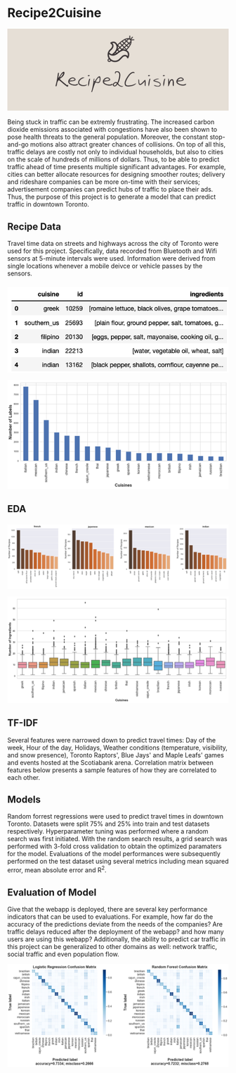 # Recipe2Cuisine
<p align="center">
<img src="images/logo.png">
</p>


Being stuck in traffic can be extremly frustrating. The increased carbon dioxide emissions associated with congestions have also been shown to pose health threats to the general population. Moreover, the constant stop-and-go motions also attract greater chances of collisions. On top of all this, traffic delays are costly not only to individual households, but also to cities on the scale of hundreds of millions of dollars. Thus, to be able to predict traffic ahead of time presents multiple significant advantages. For example, cities can better allocate resources for designing smoother routes; delivery and rideshare companies can be more on-time with their services; advertisement companies can predict hubs of traffic to place their ads. Thus, the purpose of this project is to generate a model that can predict traffic in downtown Toronto.


## Recipe Data

Travel time data on streets and highways across the city of Toronto were used for this project. Specifically, data recorded from Bluetooth and Wifi sensors at 5-minute intervals were used. Information were derived from single locations whenever a mobile deivce or vehicle passes by the sensors.
###
<p align="center">
<img src="images/data_table.png">
</p>

<p align="center">
<img src="images/EDA_histogram.png">
</p>

## EDA

###
<p align="center">
<img src="images/top10_ingredients.png">
</p>

<p align="center">
<img src="images/EDA_BP.png">
</p>


## TF-IDF
Several features were narrowed down to predict travel times: Day of the week, Hour of the day, Holidays, Weather conditions (temperature, visibility, and snow presence), Toronto Raptors', Blue Jays' and Maple Leafs' games and events hosted at the Scotiabank arena. Correlation matrix between features below presents a sample features of how they are correlated to each other.


## Models
Random forrest regressions were used to predict travel times in downtown Toronto. Datasets were split 75% and 25% into train and test datasets respectively. Hyperparameter tuning was performed where a random search was first initiated. With the random search results, a grid search was performed with 3-fold cross validation to obtain the optimized paramaters for the model. Evaluations of the model performances were subsequently performed on the test dataset using several metrics including mean squared error, mean absolute error and R<sup>2</sup>.


## Evaluation of Model
Give that the webapp is deployed, there are several key performance indicators that can be used to evaluations. For example, how far do the accuracy of the predictions deviate from the needs of the companies? Are traffic delays reduced after the deployment of the webapp? and how many users are using this webapp? Additionally, the ability to predict car traffic in this project can be generalized to other domains as well: network traffic, social traffic and even population flow. 

<p align="center">
<img src="images/CM.png">
</p>
